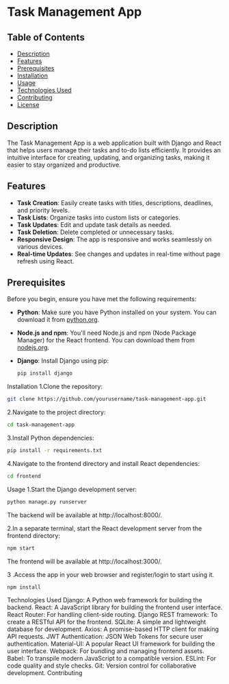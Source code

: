 # Task Management App


## Table of Contents

- [Description](#description)
- [Features](#features)
- [Prerequisites](#prerequisites)
- [Installation](#installation)
- [Usage](#usage)
- [Technologies Used](#technologies-used)
- [Contributing](#contributing)
- [License](#license)

## Description

The Task Management App is a web application built with Django and React that helps users manage their tasks and to-do lists efficiently. It provides an intuitive interface for creating, updating, and organizing tasks, making it easier to stay organized and productive.

## Features
- **Task Creation**: Easily create tasks with titles, descriptions, deadlines, and priority levels.
- **Task Lists**: Organize tasks into custom lists or categories.
- **Task Updates**: Edit and update task details as needed.
- **Task Deletion**: Delete completed or unnecessary tasks.
- **Responsive Design**: The app is responsive and works seamlessly on various devices.
- **Real-time Updates**: See changes and updates in real-time without page refresh using React.


## Prerequisites

Before you begin, ensure you have met the following requirements:

- **Python**: Make sure you have Python installed on your system. You can download it from [python.org](https://www.python.org/downloads/).

- **Node.js and npm**: You'll need Node.js and npm (Node Package Manager) for the React frontend. You can download them from [nodejs.org](https://nodejs.org/).

- **Django**: Install Django using pip:

  ```bash
  pip install django
  ```

Installation
1.Clone the repository:

```bash
git clone https://github.com/yourusername/task-management-app.git
```

2.Navigate to the project directory:

```bash
cd task-management-app
```


3.Install Python dependencies:

```bash
pip install -r requirements.txt
```

4.Navigate to the frontend directory and install React dependencies:

```bash
cd frontend
```



Usage
1.Start the Django development server:

```bash
python manage.py runserver
```

The backend will be available at http://localhost:8000/.

2.In a separate terminal, start the React development server from the frontend directory:

```bash
npm start
```

The frontend will be available at http://localhost:3000/.

3 .Access the app in your web browser and register/login to start using it.

```bash
npm install
```

Technologies Used
Django: A Python web framework for building the backend.
React: A JavaScript library for building the frontend user interface.
React Router: For handling client-side routing.
Django REST framework: To create a RESTful API for the frontend.
SQLite: A simple and lightweight database for development.
Axios: A promise-based HTTP client for making API requests.
JWT Authentication: JSON Web Tokens for secure user authentication.
Material-UI: A popular React UI framework for building the user interface.
Webpack: For bundling and managing frontend assets.
Babel: To transpile modern JavaScript to a compatible version.
ESLint: For code quality and style checks.
Git: Version control for collaborative development.
Contributing
